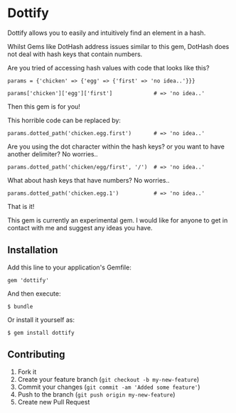 # Dottify

Dottify allows you to easily and intuitively find an element in a hash.

Whilst Gems like DotHash address issues similar to this gem, DotHash does not deal with hash keys that contain numbers.


Are you tried of accessing hash values with code that looks like this?

    params = {'chicken' => {'egg' => {'first' => 'no idea..'}}}

    params['chicken']['egg']['first']             # => 'no idea..'


Then this gem is for you!

This horrible code can be replaced by:

    params.dotted_path('chicken.egg.first')       # => 'no idea..'

Are you using the dot character within the hash keys? or you want to have another delimiter? No worries..

    params.dotted_path('chicken/egg/first', '/')  # => 'no idea..'

What about hash keys that have numbers? No worries..

    params.dotted_path('chicken.egg.1')           # => 'no idea..'


That is it!

This gem is currently an experimental gem.  I would like for anyone to get in contact with me and suggest any ideas you have.

## Installation

Add this line to your application's Gemfile:

    gem 'dottify'

And then execute:

    $ bundle

Or install it yourself as:

    $ gem install dottify

## Contributing

1. Fork it
2. Create your feature branch (`git checkout -b my-new-feature`)
3. Commit your changes (`git commit -am 'Added some feature'`)
4. Push to the branch (`git push origin my-new-feature`)
5. Create new Pull Request
